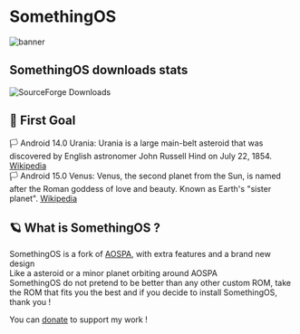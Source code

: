 # SomethingOS

![banner](https://raw.githubusercontent.com/SomethingOS/.github/main/illustrations/14.0/SomethingOS.png)


## SomethingOS downloads stats
![SourceForge Downloads](https://img.shields.io/sourceforge/dt/somethingos)

## 🚀 First Goal
🏳️ Android 14.0 Urania: Urania is a large main-belt asteroid that was discovered by English astronomer John Russell Hind on July 22, 1854. [Wikipedia](https://en.wikipedia.org/wiki/30_Urania)\
🏳️ Android 15.0 Venus: Venus, the second planet from the Sun, is named after the Roman goddess of love and beauty. Known as Earth's "sister planet". [Wikipedia](https://en.wikipedia.org/wiki/Venus)

## 🪐 What is SomethingOS ?
SomethingOS is a fork of [AOSPA](https://github.com/aospa), with extra features and a brand new design \
Like a asteroid or a minor planet orbiting around AOSPA \
SomethingOS do not pretend to be better than any other custom ROM, take the ROM that fits you the best and if you decide to install SomethingOS, thank you !

You can [donate](https://www.somethingos.com/paypal) to support my work !
